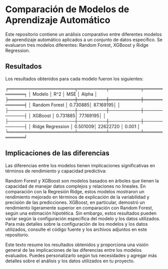 # Comparación de Modelos de Aprendizaje Automático

Este repositorio contiene un análisis comparativo entre diferentes modelos de aprendizaje automático aplicados a un conjunto de datos específico. Se evaluaron tres modelos diferentes: Random Forest, XGBoost y Ridge Regression.

## Resultados

Los resultados obtenidos para cada modelo fueron los siguientes:

╒═════════════════════╤═════════╤══════════╤════════════╕
│ Modelo              │   R^2   │   MSE    │   Alpha    │
╞═════════════════════╪═════════╪══════════╪════════════╡
│ Random Forest       │ 0.730885│ 87.169195│            │
├─────────────────────┼─────────┼──────────┼────────────┤
│ XGBoost │ 0.731885│ 77.169195│            │
├─────────────────────┼─────────┼──────────┼────────────┤
│ Ridge Regression     │ 0.501009│ 22622720 │   0.001    │
╘═════════════════════╧═════════╧══════════╧════════════╛



## Implicaciones de las diferencias

Las diferencias entre los modelos tienen implicaciones significativas en términos de rendimiento y capacidad predictiva:

Random Forest y XGBoost son modelos basados en árboles que tienen la capacidad de manejar datos complejos y relaciones no lineales. En comparación con la Regresión Ridge, estos modelos mostraron un rendimiento mejorado en términos de explicación de la variabilidad y precisión de las predicciones.
XGBoost, en particular, demostró un rendimiento ligeramente superior en comparación con Random Forest, según una estimación hipotética. Sin embargo, estos resultados pueden variar según la configuración específica del modelo y los datos utilizados.
Para más detalles sobre la configuración de los modelos y los datos utilizados, consulte el código fuente y los archivos adjuntos en este repositorio.

Este texto resume los resultados obtenidos y proporciona una visión general de las implicaciones de las diferencias entre los modelos evaluados. Puedes personalizarlo según tus necesidades y agregar más detalles sobre el análisis y los datos utilizados en tu proyecto.


